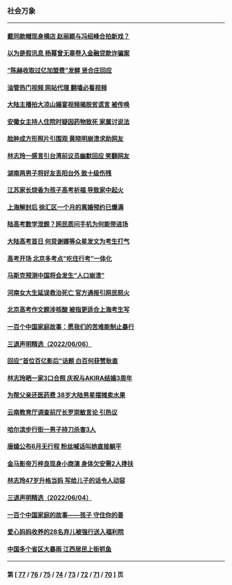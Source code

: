 ### 社会万象
---
#### [戴同款帽现身横店 赵丽颖与冯绍峰合拍新戏？](../../pages/ncid282/n13756085.md?06100845) 
#### [以为是假讯息 杨幂曾无辜卷入金融贷款诈骗案](../../pages/ncid282/n13756038.md?06100845) 
#### [“陈赫收取过亿加盟费”发酵 贤合庄回应](../../pages/ncid282/n13755095.md?06100845) 
#### [油管热门视频 网站代理 翻墙必看视频](http://209.222.30.114:81/youtube.html?06100845)
#### [大陆主播拍大凉山婚宴视频揭脱贫谎言 被传唤](../../pages/ncid282/n13755710.md?06100845) 
#### [安徽女主持人住院时疑因药物致死 家属讨说法](../../pages/ncid282/n13755423.md?06100845) 
#### [脸肿成方形照片引围观 黄晓明崩溃求助网友](../../pages/ncid282/n13755248.md?06100845) 
#### [林志玲一感言引台湾前议员幽默回应 笑翻网友](../../pages/ncid282/n13755213.md?06100845) 
#### [湖南两男子将好友丢阳台外 致十级伤残](../../pages/ncid282/n13754928.md?06100845) 
#### [江苏家长烧香为孩子高考祈福 导致家中起火](../../pages/ncid282/n13754884.md?06100845) 
#### [上海解封后 徐汇区一个月的离婚预约已爆满](../../pages/ncid282/n13754837.md?06100845) 
#### [陆高考数学泄题？网民质问手机为何能带进场](../../pages/ncid282/n13754721.md?06100845) 
#### [大陆高考首日 何炅谢娜等众星发文为考生打气](../../pages/ncid282/n13754493.md?06100845) 
#### [高考开场 北京多考点“吃住行考”一体化](../../pages/ncid282/n13753635.md?06100845) 
#### [马斯克预测中国将会发生“人口崩溃”](../../pages/ncid282/n13754301.md?06100845) 
#### [河南女大生延误救治死亡 官方通报引网民怒火](../../pages/ncid282/n13754044.md?06100845) 
#### [北京高考作文题涉核酸 被指更适合上海考生写](../../pages/ncid282/n13754041.md?06100845) 
#### [一百个中国家庭故事：愿我们的苦难能制止暴行](../../pages/ncid282/n13753117.md?06100845) 
#### [三退声明精选（2022/06/06）](../../pages/ncid282/n13753834.md?06100845) 
#### [回应“首位百亿影后”话题 白百何获赞耿直](../../pages/ncid282/n13753658.md?06100845) 
#### [林志玲晒一家3口合照 庆祝与AKIRA结婚3周年](../../pages/ncid282/n13753608.md?06100845) 
#### [为帮父亲还医药费 38岁大陆男星摆摊卖水果](../../pages/ncid282/n13753622.md?06100845) 
#### [云南教育厅调查前厅长罗崇敏言论 引热议](../../pages/ncid282/n13753378.md?06100845) 
#### [哈尔滨步行街一男子持刀杀害3人](../../pages/ncid282/n13753295.md?06100845) 
#### [唐嫣公布6月无行程 粉丝喊话叫她直接躺平](../../pages/ncid282/n13753030.md?06100845) 
#### [金马影帝万梓良现身小商演 身体欠安需2人搀扶](../../pages/ncid282/n13752955.md?06100845) 
#### [林志玲47岁升格当妈 写给儿子的话令人动容](../../pages/ncid282/n13752937.md?06100845) 
#### [三退声明精选（2022/06/04）](../../pages/ncid282/n13752701.md?06100845) 
#### [一百个中国家庭的故事——孩子 守住你的善](../../pages/ncid282/n13752435.md?06100845) 
#### [爱心妈妈收养的28名弃儿被强行送入福利院](../../pages/ncid282/n13752429.md?06100845) 
#### [中国多个省区大暴雨 江西居民上街抓鱼](../../pages/ncid282/n13752238.md?06100845) 

---
#### 第 [ [77](./77.md?06100845) / [76](./76.md?06100845) / [75](./75.md?06100845) / [74](./74.md?06100845) / [73](./73.md?06100845) / [72](./72.md?06100845) / [71](./71.md?06100845) / [70](./70.md?06100845) ] 页
